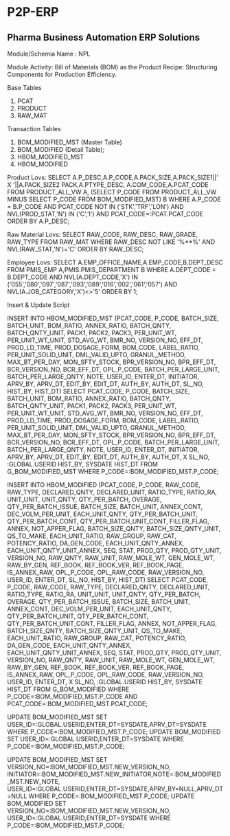 # P2P-ERP
Pharma Business Automation ERP Solutions
--------------------------------------------



Module/Schemia Name : NPL

Module Activity:
Bill of Materials (BOM) as the Product Recipe: Structuring Components for Production Efficiency. 


Base Tables
01. PCAT
02. PRODUCT
03. RAW_MAT

Transaction Tables
01. BOM_MODIFIED_MST (Master Table)
02. BOM_MODIFIED (Detail Table);
03. HBOM_MODIFIED_MST
04. HBOM_MODIFIED

Product Lovs:
SELECT A.P_DESC,A.P_CODE,A.PACK_SIZE,A.PACK_SIZE1||' X '||A.PACK_SIZE2 PACK,A.PTYPE_DESC,
A.COM_CODE,A.PCAT_CODE
FROM PRODUCT_ALL_VW A,
(SELECT P_CODE FROM PRODUCT_ALL_VW
MINUS
SELECT P_CODE FROM BOM_MODIFIED_MST) B
WHERE A.P_CODE = B.P_CODE 
AND PCAT_CODE NOT IN ('STK','TRF','LON')
AND NVL(PROD_STAT,'N') IN ('C','I')
AND PCAT_CODE=:PCAT.PCAT_CODE
ORDER BY A.P_DESC;

Raw Material Lovs:
SELECT RAW_CODE, RAW_DESC, RAW_GRADE, RAW_TYPE
FROM RAW_MAT
WHERE RAW_DESC NOT LIKE '%**%'
AND NVL(RAW_STAT,'N')='C'
ORDER BY RAW_DESC;

Employee Lovs:
SELECT A.EMP_OFFICE_NAME,A.EMP_CODE,B.DEPT_DESC
FROM PMIS_EMP A,PMIS.PMIS_DEPARTMENT B
WHERE A.DEPT_CODE = B.DEPT_CODE
AND NVL(A.DEPT_CODE,'X') IN ('055','080','097','087','093','089','016','002','061','057')
AND NVL(A.JOB_CATEGORY,'X')<>'5'
ORDER BY 1;

Insert & Update Script

INSERT INTO HBOM_MODIFIED_MST
(PCAT_CODE, P_CODE, BATCH_SIZE, BATCH_UNIT, BOM_RATIO, ANNEX_RATIO, BATCH_QNTY, BATCH_QNTY_UNIT, 
PACK1, PACK2, PACK3, PER_UNIT_WT, PER_UNIT_WT_UNIT, STD_AVG_WT, BMR_NO, VERSION_NO, EFF_DT, 
PROD_LD_TIME, PROD_DOSAGE_FORM, BOM_CODE, LABEL_RATIO, PER_UNIT_SOLID_UNIT, DML_VALID_UPTO, 
GRANUL_METHOD, MAX_BT_PER_DAY, MON_SFTY_STOCK, BPR_VERSION_NO, BPR_EFF_DT, BCR_VERSION_NO, 
BCR_EFF_DT, OPL_P_CODE, BATCH_PER_LARGE_UNIT, BATCH_PER_LARGE_QNTY, NOTE, USER_ID, ENTER_DT, 
INITIATOR, APRV_BY, APRV_DT, EDIT_BY, EDIT_DT, AUTH_BY, AUTH_DT, SL_NO, HIST_BY, HIST_DT)
SELECT PCAT_CODE, P_CODE, BATCH_SIZE, BATCH_UNIT, BOM_RATIO, ANNEX_RATIO, BATCH_QNTY, BATCH_QNTY_UNIT, 
PACK1, PACK2, PACK3, PER_UNIT_WT, PER_UNIT_WT_UNIT, STD_AVG_WT, BMR_NO, VERSION_NO, EFF_DT, 
PROD_LD_TIME, PROD_DOSAGE_FORM, BOM_CODE, LABEL_RATIO, PER_UNIT_SOLID_UNIT, DML_VALID_UPTO, 
GRANUL_METHOD, MAX_BT_PER_DAY, MON_SFTY_STOCK, BPR_VERSION_NO, BPR_EFF_DT, BCR_VERSION_NO, 
BCR_EFF_DT, OPL_P_CODE, BATCH_PER_LARGE_UNIT, BATCH_PER_LARGE_QNTY, NOTE, USER_ID, ENTER_DT, 
INITIATOR, APRV_BY, APRV_DT, EDIT_BY, EDIT_DT, AUTH_BY, AUTH_DT, X SL_NO, :GLOBAL.USERID HIST_BY, SYSDATE HIST_DT
FROM G_BOM_MODIFIED_MST
WHERE P_CODE=:BOM_MODIFIED_MST.P_CODE;
        
INSERT INTO HBOM_MODIFIED
(PCAT_CODE, P_CODE, RAW_CODE, RAW_TYPE, DECLARED_QNTY, DECLARED_UNIT, RATIO_TYPE, RATIO_RA, 
UNIT_UNIT, UNIT_QNTY, QTY_PER_BATCH, OVERAGE, QTY_PER_BATCH_ISSUE, BATCH_SIZE, BATCH_UNIT, 
ANNEX_CONT, DEC_VOLM_PER_UNIT, EACH_UNIT_QNTY, QTY_PER_BATCH_UNIT, QTY_PER_BATCH_CONT, 
QTY_PER_BATCH_UNIT_CONT, FILLER_FLAG, ANNEX, NOT_APPER_FLAG, BATCH_SIZE_QNTY, 
BATCH_SIZE_QNTY_UNIT, QS_TO_MAKE, EACH_UNIT_RATIO, RAW_GROUP, RAW_CAT, POTENCY_RATIO, 
DA_GEN_CODE, EACH_UNIT_QNTY_ANNEX, EACH_UNIT_QNTY_UNIT_ANNEX, SEQ, STAT, PROD_QTY, 
PROD_QTY_UNIT, VERSION_NO, RAW_QNTY, RAW_UNIT, RAW_MOLE_WT, GEN_MOLE_WT, RAW_BY_GEN, 
REF_BOOK, REF_BOOK_VER, REF_BOOK_PAGE, IS_ANNEX_RAW, OPL_P_CODE, OPL_RAW_CODE, 
RAW_VERSION_NO, USER_ID, ENTER_DT, SL_NO, HIST_BY, HIST_DT)
SELECT PCAT_CODE, P_CODE, RAW_CODE, RAW_TYPE, DECLARED_QNTY, DECLARED_UNIT, RATIO_TYPE, RATIO_RA, 
UNIT_UNIT, UNIT_QNTY, QTY_PER_BATCH, OVERAGE, QTY_PER_BATCH_ISSUE, BATCH_SIZE, BATCH_UNIT, 
ANNEX_CONT, DEC_VOLM_PER_UNIT, EACH_UNIT_QNTY, QTY_PER_BATCH_UNIT, QTY_PER_BATCH_CONT, 
QTY_PER_BATCH_UNIT_CONT, FILLER_FLAG, ANNEX, NOT_APPER_FLAG, BATCH_SIZE_QNTY, 
BATCH_SIZE_QNTY_UNIT, QS_TO_MAKE, EACH_UNIT_RATIO, RAW_GROUP, RAW_CAT, POTENCY_RATIO, 
DA_GEN_CODE, EACH_UNIT_QNTY_ANNEX, EACH_UNIT_QNTY_UNIT_ANNEX, SEQ, STAT, PROD_QTY, 
PROD_QTY_UNIT, VERSION_NO, RAW_QNTY, RAW_UNIT, RAW_MOLE_WT, GEN_MOLE_WT, RAW_BY_GEN, 
REF_BOOK, REF_BOOK_VER, REF_BOOK_PAGE, IS_ANNEX_RAW, OPL_P_CODE, OPL_RAW_CODE, 
RAW_VERSION_NO, USER_ID, ENTER_DT, X SL_NO, :GLOBAL.USERID HIST_BY, SYSDATE HIST_DT
FROM G_BOM_MODIFIED 
WHERE P_CODE=:BOM_MODIFIED_MST.P_CODE 
AND PCAT_CODE=:BOM_MODIFIED_MST.PCAT_CODE;

UPDATE BOM_MODIFIED_MST SET USER_ID=:GLOBAL.USERID,ENTER_DT=SYSDATE,APRV_DT=SYSDATE WHERE P_CODE=:BOM_MODIFIED_MST.P_CODE;
UPDATE BOM_MODIFIED SET USER_ID=:GLOBAL.USERID,ENTER_DT=SYSDATE WHERE P_CODE=:BOM_MODIFIED_MST.P_CODE;
    

UPDATE BOM_MODIFIED_MST SET VERSION_NO=:BOM_MODIFIED_MST.NEW_VERSION_NO,
INITIATOR=:BOM_MODIFIED_MST.NEW_INITIATOR,NOTE=:BOM_MODIFIED_MST.NEW_NOTE,
USER_ID=:GLOBAL.USERID,ENTER_DT=SYSDATE,APRV_BY=NULL,APRV_DT=NULL 
WHERE P_CODE=:BOM_MODIFIED_MST.P_CODE;
UPDATE BOM_MODIFIED SET VERSION_NO=:BOM_MODIFIED_MST.NEW_VERSION_NO,
USER_ID=:GLOBAL.USERID,ENTER_DT=SYSDATE WHERE P_CODE=:BOM_MODIFIED_MST.P_CODE;


